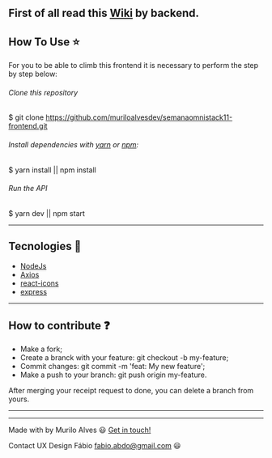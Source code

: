 ## First of all read this [Wiki](https://github.com/muriloalvesdev/semanaomnistack11-backend/wiki) by backend.



## How To Use :star:

For you to be able to climb this frontend it is necessary to perform the step by step below:

###### Clone this repository
$ git clone https://github.com/muriloalvesdev/semanaomnistack11-frontend.git

###### Install dependencies with [yarn](https://classic.yarnpkg.com/pt-BR/docs/install/#mac-stable) or [npm](https://www.npmjs.com/):

$ yarn install || npm install

###### Run the API
$ yarn dev || npm start

______________________________________________________________________________________________________________________________


## Tecnologies :rocket:

- [NodeJs](https://nodejs.org/en/)
- [Axios](https://www.npmjs.com/package/axios)
- [react-icons](https://www.npmjs.com/package/react-icons)
- [express](https://www.npmjs.com/package/express)

______________________________________________________________________________________________________________________________

## How to contribute :question:

- Make a fork;
- Create a branck with your feature: git checkout -b my-feature;
- Commit changes: git commit -m 'feat: My new feature';
- Make a push to your branch: git push origin my-feature.

After merging your receipt request to done, you can delete a branch from yours.

______________________________________________________________________________________________________________________________
______________________________________________________________________________________________________________________________

Made with by Murilo Alves :smiley: [Get in touch!](https://www.linkedin.com/in/murilo-alves-66039a150/)

Contact UX Design Fábio fabio.abdo@gmail.com :smiley:
